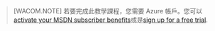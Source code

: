 > [WACOM.NOTE]
>  若要完成此教學課程，您需要 Azure 帳戶。您可以 <a href="/en-us/pricing/member-offers/msdn-benefits-details/?WT.mc_id=A85619ABF" target="_blank">activate your MSDN subscriber benefits</a>或是<a href="/en-us/pricing/free-trial/?WT.mc_id=A85619ABF" target="_blank">sign up for a free trial</a>.